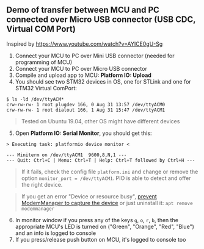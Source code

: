 ## Demo of transfer between MCU and PC connected over Micro USB connector (USB CDC, Virtual COM Port)
Inspired by https://www.youtube.com/watch?v=AYICE0gU-Sg

1. Connect your MCU to PC over Mini USB connector (needed for programming of MCU)
2. Connect your MCU to PC over Micro USB connector
3. Compile and upload app to MCU: **Platform IO: Upload**
4. You should see two STM32 devices in OS, one for STLink and one for STM32 Virtual ComPort:
```
$ ls -ld /dev/ttyACM*
crw-rw-rw- 1 root plugdev 166, 0 Aug 31 13:57 /dev/ttyACM0
crw-rw-rw- 1 root dialout 166, 1 Aug 31 15:47 /dev/ttyACM1
```
> Tested on Ubuntu 19.04, other OS might have different devices
5. Open **Platform IO: Serial Monitor**, you should get this:
```
> Executing task: platformio device monitor <

--- Miniterm on /dev/ttyACM1  9600,8,N,1 ---
--- Quit: Ctrl+C | Menu: Ctrl+T | Help: Ctrl+T followed by Ctrl+H ---
```
> If it fails, check the config file `platform.ini` and change or remove the option `monitor_port = /dev/ttyACM1`. PIO is able to detect and offer the right device.

> If you get an error "Device or resource busy", [prevent ModemManager to capture the device](https://stackoverflow.com/questions/24696527/modem-manager-and-ttyacm-in-use) or just uninstall it: `apt remove modemmanager`

6. In monitor window if you press any of the keys `g`, `o`, `r`, `b`, then the appropriate MCU's LED is turned on ("Green", "Orange", "Red", "Blue") and an info is logged to console
7. If you press/release push button on MCU, it's logged to console too
